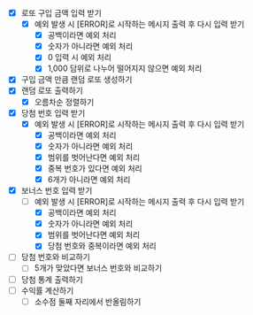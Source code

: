 - [x] 로또 구입 금액 입력 받기
  - [x] 예외 발생 시 [ERROR]로 시작하는 메시지 출력 후 다시 입력 받기 
    - [x] 공백이라면 예외 처리
    - [x] 숫자가 아니라면 예외 처리
    - [x] 0 입력 시 예외 처리
    - [x] 1,000 담위로 나누어 떨어지지 않으면 예외 처리
- [x] 구입 금액 만큼 랜덤 로또 생성하기
- [x] 랜덤 로또 출력하기
  - [x] 오름차순 정렬하기
- [x] 당첨 번호 입력 받기
  - [x] 예외 발생 시 [ERROR]로 시작하는 메시지 출력 후 다시 입력 받기
    - [x] 공백이라면 예외 처리 
    - [x] 숫자가 아니라면 예외 처리
    - [x] 범위를 벗어난다면 예외 처리
    - [x] 중복 번호가 있다면 예외 처리
    - [x] 6개가 아니라면 예외 처리
- [x] 보너스 번호 입력 받기
  - [ ] 예외 발생 시 [ERROR]로 시작하는 메시지 출력 후 다시 입력 받기
    - [x] 공백이라면 예외 처리
    - [x] 숫자가 아니라면 예외 처리
    - [x] 범위를 벗어난다면 예외 처리
    - [x] 당첨 번호와 중복이라면 예외 처리
- [ ] 당첨 번호와 비교하기
  - [ ] 5개가 맞았다면 보너스 번호와 비교하기
- [ ] 당첨 통계 출력하기
- [ ] 수익률 계산하기
  - [ ] 소수점 둘째 자리에서 반올림하기
